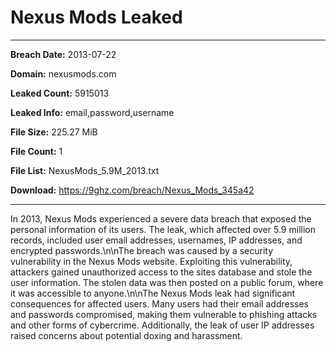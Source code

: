 # Nexus Mods Leaked

------------
**Breach Date:** 2013-07-22

**Domain:** nexusmods.com

**Leaked Count:** 5915013

**Leaked Info:** email,password,username

**File Size:** 225.27 MiB

**File Count:** 1

**File List:** NexusMods_5.9M_2013.txt

**Download:** https://9ghz.com/breach/Nexus_Mods_345a42

------------
In 2013, Nexus Mods experienced a severe data breach that exposed the personal information of its users. The leak, which affected over 5.9 million records, included user email addresses, usernames, IP addresses, and encrypted passwords.\n\nThe breach was caused by a security vulnerability in the Nexus Mods website. Exploiting this vulnerability, attackers gained unauthorized access to the sites database and stole the user information. The stolen data was then posted on a public forum, where it was accessible to anyone.\n\nThe Nexus Mods leak had significant consequences for affected users. Many users had their email addresses and passwords compromised, making them vulnerable to phishing attacks and other forms of cybercrime. Additionally, the leak of user IP addresses raised concerns about potential doxing and harassment.
